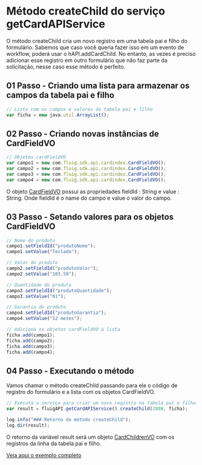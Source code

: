# Método createChild do serviço getCardAPIService

O método createChild cria um novo registro em uma tabela pai e filho do formulário. Sabemos que caso você queria fazer isso em um evento de workflow, poderá usar o hAPI.addCardChild. No entanto, as vezes é preciso adicionar esse registro em outro formulário que não faz parte da solicitação, nesse caso esse método é perfeito.

## 01 Passo - Criando uma lista para armazenar os campos da tabela pai e filho

```js
// Lista com os campos e valores da tabela pai e filho
var ficha = new java.util.ArrayList();
```

## 02 Passo - Criando novas instâncias de CardFieldVO

```js
// Objetos cardFieldVO
var campo1 = new com.fluig.sdk.api.cardindex.CardFieldVO();
var campo2 = new com.fluig.sdk.api.cardindex.CardFieldVO();
var campo3 = new com.fluig.sdk.api.cardindex.CardFieldVO();
var campo4 = new com.fluig.sdk.api.cardindex.CardFieldVO();
```

O objeto [CardFieldVO](https://api.fluig.com/old/sdk/com/fluig/sdk/api/cardindex/CardFieldVO.html) possui as propriedades fieldId : String e value : String.
Onde fieldId é o name do campo e value o valor do campo.

## 03 Passo - Setando valores para os objetos CardFieldVO

```js
// Nome do produto
campo1.setFieldId("produtoNome");
campo1.setValue("Teclado");

// Valor do produto
campo2.setFieldId("produtoValor");
campo2.setValue("103.50");

// Quantidade do produto
campo3.setFieldId("produtoQuantidade");
campo3.setValue("01");

// Garantia do produto
campo4.setFieldId("produtoGarantia");
campo4.setValue("12 meses");

// Adiciona os objetos cardFieldVO à lista
ficha.add(campo1);
ficha.add(campo2);
ficha.add(campo3);
ficha.add(campo4);
```

## 04 Passo - Executando o método

Vamos chamar o método createChild passando para ele o código de registro do formulário e a lista com os objetos CardFieldVO.

```js
// Executa o serviço para criar um novo registro na tabela pai e filho
var result = fluigAPI.getCardAPIService().createChild(2808, ficha);

log.info("### Retorno do método createChild");
log.dir(result);
```

O retorno da variável result será um objeto [CardChildrenVO](https://api.fluig.com/old/sdk/com/fluig/sdk/api/cardindex/CardChildrenVO.html) com os registros da linha da tabela pai e filho.

[Veja aqui o exemplo completo](createChild.js)
